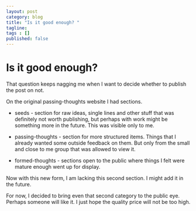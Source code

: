 ```yaml
---
layout: post 
category: blog
title: "Is it good enough? "
tagline: 
tags : [] 
published: false
---
```


# Is it good enough? 

That question keeps nagging me when I want to decide whether to publish the post on not. 

On the original passing-thoughts website I had sections.

* seeds - section for raw ideas, single lines and other stuff that was definitely not worth publishing, but perhaps with work might be something more in the future. This was visible only to me. 

* passing-thoughts - section for more structured items. Things that I already wanted some outside feedback on them. But only from the small and close to me group that was allowed to view it. 

* formed-thoughts - sections open to the public where things I felt were mature enough went up for display. 

Now with this new form, I am lacking this second section. I might add it in the future. 

For now, I decided to bring even that second category to the public eye. Perhaps someone will like it. 
I just hope the quality price will not be too high. 

